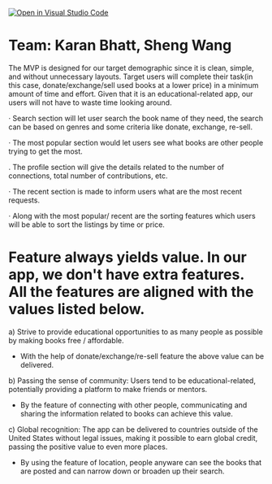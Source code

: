[![Open in Visual Studio Code](https://classroom.github.com/assets/open-in-vscode-c66648af7eb3fe8bc4f294546bfd86ef473780cde1dea487d3c4ff354943c9ae.svg)](https://classroom.github.com/online_ide?assignment_repo_id=9118978&assignment_repo_type=AssignmentRepo)

# Team: Karan Bhatt, Sheng Wang

The MVP is designed for our target demographic since it is clean, simple, and without unnecessary layouts. Target users will complete their task(in this case, donate/exchange/sell used books at a lower price) in a minimum amount of time and effort. Given that it is an educational-related app, our users will not have to waste time looking around.

· Search section will let user search the book name of they need, the search can be based on genres and some criteria like donate, exchange, re-sell.

· The most popular section would let users see what books are other people trying to get the most.

. The profile section will give the details related to the number of connections, total number of contributions, etc.

· The recent section is made to inform users what are the most recent requests.

· Along with the most popular/ recent are the sorting features which users will be able to sort the listings by time or price.

# Feature always yields value. In our app, we don't have extra features. All the features are aligned with the values listed below.
a) Strive to provide educational opportunities to as many people as possible by making books free / affordable.
  - With the help of donate/exchange/re-sell feature the above value can be delivered.

b) Passing the sense of community: Users tend to be educational-related, potentially providing a platform to make friends or mentors.
  - By the feature of connecting with other people, communicating and sharing the information related to books can achieve this value.

c) Global recognition: The app can be delivered to countries outside of the United States without legal issues, making it possible to earn global credit, passing the positive value to even more places.
 - By using the feature of location, people anyware can see the books that are posted and can narrow down or broaden up their search.
